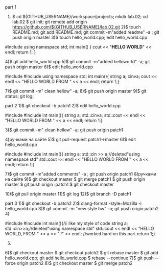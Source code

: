 part 1
1) $ cd ${GITHUB_USERNAME}/workspace/projects; mkdir lab.02; cd lab.02
$ git init; git remote add origin https://github.com/${GITHUB_USERNAME}/lab.02.git
2)$ touch README.md; git add README.md; git commit -m"added readme" -a ; git push origin master
3)$ touch hello_world.cpp; edit hello_world.cpp

#include <iostream>
using namespace std;
int main() {
cout << "**HELLO WORLD**" << endl;
return 1;
}
 
4)$ git add hello_world.cpp
5)$ git commit -m"added helloworld" -a; git push origin master
6)$ edit hello_world.cpp

#include <iostream>
#include <string>
using namespace std;
int main(){
string a; cin»a;
cout << endl << "HELLO WORLD FROM " << a << endl;
return 1;}

7)$ git commit -m" clean hellow" -a; 
8)$ git push origin master
9)$ git status; git log;


part 2
1)$ git checkout -b patch1
2)$ edit hello_world.cpp

#include <iostream>
#include <string>
int main(){
string a; std::cin»a;
std::cout << endl << "HELLO WORLD FROM " << a << endl;
return 1;}

3)$ git commit -m" clean hellow" -a; git push origin patch1

4)ручками на сайте
5)$ git pull-request patch1->master
6)$ edit hello_world.cpp

#include <iostream>
#include <string>
int main(){
string a; std::cin >> a;//deleted"using namespace std"
std::cout << endl << "HELLO WORLD FROM " << a << endl;
return 1;}

7)$ git commit -m"added comments" -a ; git push origin patch1
8)ручками на сайте
9)$ git checkout master
$ git merge patch1
$ git push origin master
$ git push origin :patch1
$ git checkout master 

10)$ git pull origin master
11)$ git log
12)$ git branch -D patch1


part 3
1)$ git checkout -b patch2
2)$ clang-format -style=Mozilla -i hello_world.cpp 
3)$ git commit -m "new style hw" -a; git push origin patch2
4)

#include <iostream>
#include <string>
int main(){//i like my style of code
string a; std::cin>>a;//deleted"using namespace std"
std::cout << endl << "HELLO WORLD, FROM " << a << " !" << endl; //worked hard on this part
return 1;}

5)
6)$ git checkout master
$ git checkout patch2
$ git rebase master
$ git add hello_world.cpp; git add hello_world.cpp
$ rebase --continue 
7)$ git push --force origin patch2
8)$ git checkout master
$ git merge patch2
